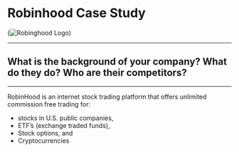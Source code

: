 # Robinhood Case Study

(![Robinghood Logo](https://user-images.githubusercontent.com/33834053/138567841-aaa08602-3d78-4756-8d9c-b1335cfa5ad3.png))

---

## What is the background of your company? What do they do? Who are their competitors?

---

RobinHood is an internet stock trading platform that offers unlimited commission free trading for:
- stocks in U.S. public companies,
- ETF’s (exchange traded funds),
- Stock options, and
- Cryptocurrencies
